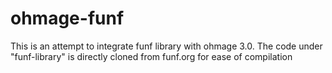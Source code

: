 ohmage-funf
===========

This is an attempt to integrate funf library with ohmage 3.0. The code under "funf-library" is directly cloned from funf.org for ease of compilation
